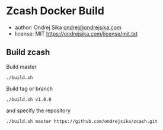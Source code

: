 # Zcash Docker Build

- author: Ondrej Sika <ondrej@ondrejsika.com>
- license: MIT <https://ondrejsika.com/license/mit.txt>

## Build zcash

Build master

```
./build.sh
```

Build tag or branch

```
./build.sh v1.0.0
```

and specify the repository

```
./build.sh master https://github.com/ondrejsika/zcash.git
```

